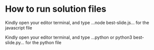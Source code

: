 <h1>How to run solution files</h1>
<p>Kindly open your editor terminal, and type ...node best-slide.js... for the javascript file</p>
<p>Kindly open your editor terminal, and type ...python or python3 best-slide.py... for the python file</p>